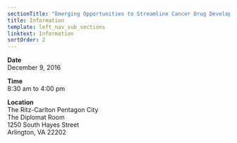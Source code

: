 ```yaml
---
sectionTitle: "Emerging Opportunities to Streamline Cancer Drug Development"
title: Information
template: left_nav_sub_sections
linktext: Information
sortOrder: 2
---
```

**Date** \
December 9, 2016

**Time** \
8:30 am to 4:00 pm

**Location** \
The Ritz-Carlton Pentagon City \
The Diplomat Room \
1250 South Hayes Street \
Arlington, VA 22202
